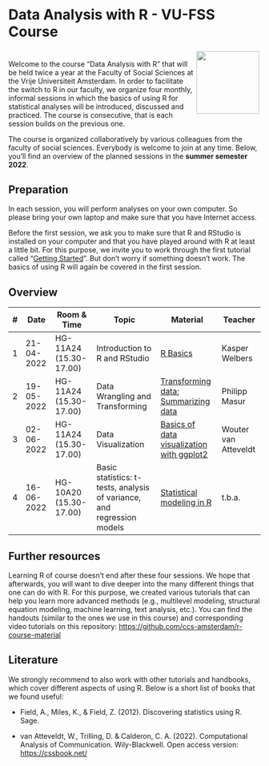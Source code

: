 Data Analysis with R - VU-FSS Course
================

<div style="padding: 0.2em;">

<img src="https://upload.wikimedia.org/wikipedia/commons/thumb/1/1b/R_logo.svg/1200px-R_logo.svg.png" width = 125 align="right" />

</div>

Welcome to the course “Data Analysis with R” that will be held twice a
year at the Faculty of Social Sciences at the Vrije Universiteit
Amsterdam. In order to facilitate the switch to R in our faculty, we
organize four monthly, informal sessions in which the basics of using R
for statistical analyses will be introduced, discussed and practiced.
The course is consecutive, that is each session builds on the previous
one.

The course is organized collaboratively by various colleagues from the
faculty of social sciences. Everybody is welcome to join at any time.
Below, you’ll find an overview of the planned sessions in the **summer
semester 2022**.

## Preparation

In each session, you will perform analyses on your own computer. So
please bring your own laptop and make sure that you have Internet
access.

Before the first session, we ask you to make sure that R and RStudio is
installed on your computer and that you have played around with R at
least a little bit. For this purpose, we invite you to work through the
first tutorial called “[Getting
Started](https://github.com/ccs-amsterdam/r-course-material/blob/master/tutorials/R_basics_1_getting_started_short.md)”.
But don’t worry if something doesn’t work. The basics of using R will
again be covered in the first session.

## Overview

| \#  | Date       | Room & Time            | Topic                                                                  | Material                                                                                                                                                                                                                                    | Teacher              |
|-----|------------|------------------------|------------------------------------------------------------------------|---------------------------------------------------------------------------------------------------------------------------------------------------------------------------------------------------------------------------------------------|----------------------|
| 1   | 21-04-2022 | HG-11A24 (15.30-17.00) | Introduction to R and RStudio                                          | [R Basics](https://github.com/masurp/VU_CADC/blob/main/tutorials/R_basics_introduction.md)                                                                                                                                                  | Kasper Welbers       |
| 2   | 19-05-2022 | HG-11A24 (15.30-17.00) | Data Wrangling and Transforming                                        | [Transforming data](https://github.com/ccs-amsterdam/r-course-material/blob/master/tutorials/R-tidy-5-transformation.md); [Summarizing data](https://github.com/ccs-amsterdam/r-course-material/blob/master/tutorials/R-tidy-5b-groupby.md) | Philipp Masur        |
| 3   | 02-06-2022 | HG-11A24 (15.30-17.00) | Data Visualization                                                     | [Basics of data visualization with ggplot2](https://github.com/ccs-amsterdam/r-course-material/blob/master/tutorials/r-tidy-3_7-visualization.md)                                                                                           | Wouter van Atteveldt |
| 4   | 16-06-2022 | HG-10A20 (15.30-17.00) | Basic statistics: t-tests, analysis of variance, and regression models | [Statistical modeling in R](https://github.com/ccs-amsterdam/r-course-material/blob/master/tutorials/simple_modeling.md)                                                                                                                    | t.b.a.               |

## Further resources

Learning R of course doesn’t end after these four sessions. We hope that
afterwards, you will want to dive deeper into the many different things
that one can do with R. For this purpose, we created various tutorials
that can help you learn more advanced methods (e.g., multilevel
modeling, structural equation modeling, machine learning, text analysis,
etc.). You can find the handouts (similar to the ones we use in this
course) and corresponding video tutorials on this repository:
<https://github.com/ccs-amsterdam/r-course-material>

## Literature

We strongly recommend to also work with other tutorials and handbooks,
which cover different aspects of using R. Below is a short list of books
that we found useful:

-   Field, A., Miles, K., & Field, Z. (2012). Discovering statistics
    using R. Sage.

-   van Atteveldt, W., Trilling, D. & Calderon, C. A. (2022).
    Computational Analysis of Communication. Wily-Blackwell. Open access
    version: <https://cssbook.net/>
